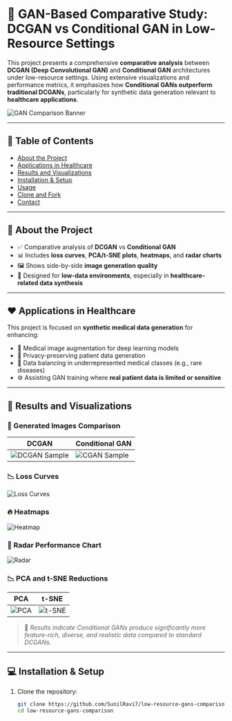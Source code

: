# 🧠 GAN-Based Comparative Study: DCGAN vs Conditional GAN in Low-Resource Settings

This project presents a comprehensive **comparative analysis** between **DCGAN (Deep Convolutional GAN)** and **Conditional GAN** architectures under low-resource settings. Using extensive visualizations and performance metrics, it emphasizes how **Conditional GANs outperform traditional DCGANs**, particularly for synthetic data generation relevant to **healthcare applications**.

![GAN Comparison Banner](https://via.placeholder.com/1000x200.png?text=DCGAN+vs+Conditional+GAN+Comparative+Study)

---

## 📌 Table of Contents

- [About the Project](#about-the-project)
- [Applications in Healthcare](#applications-in-healthcare)
- [Results and Visualizations](#results-and-visualizations)
- [Installation & Setup](#installation--setup)
- [Usage](#usage)
- [Clone and Fork](#clone-and-fork)
- [Contact](#contact)

---

## 📖 About the Project

- ✅ Comparative analysis of **DCGAN** vs **Conditional GAN**
- 📊 Includes **loss curves**, **PCA/t-SNE plots**, **heatmaps**, and **radar charts**
- 🖼️ Shows side-by-side **image generation quality**
- 🚀 Designed for **low-data environments**, especially in **healthcare-related data synthesis**

---

## ❤️ Applications in Healthcare

This project is focused on **synthetic medical data generation** for enhancing:

- 🔬 Medical image augmentation for deep learning models
- 🧬 Privacy-preserving patient data generation
- 🏥 Data balancing in underrepresented medical classes (e.g., rare diseases)
- ⚙️ Assisting GAN training where **real patient data is limited or sensitive**

---

## 🧪 Results and Visualizations

### 🎨 Generated Images Comparison
| DCGAN | Conditional GAN |
|-------|------------------|
| ![DCGAN Sample](https://via.placeholder.com/120x120.png?text=DCGAN) | ![CGAN Sample](https://via.placeholder.com/120x120.png?text=CGAN) |

### 📉 Loss Curves
![Loss Curves](https://via.placeholder.com/800x300.png?text=Loss+Curves)

### 🔥 Heatmaps
![Heatmap](https://via.placeholder.com/600x300.png?text=Feature+Heatmap)

### 🧭 Radar Performance Chart
![Radar](https://via.placeholder.com/400x400.png?text=Radar+Chart)

### 📉 PCA and t-SNE Reductions
| PCA | t-SNE |
|-----|------|
| ![PCA](https://via.placeholder.com/250x250.png?text=PCA+Plot) | ![t-SNE](https://via.placeholder.com/250x250.png?text=t-SNE+Plot) |

> 📌 *Results indicate Conditional GANs produce significantly more feature-rich, diverse, and realistic data compared to standard DCGANs.*

---

## 💻 Installation & Setup

1. Clone the repository:
   ```bash
   git clone https://github.com/SunilRavi7/low-resource-gans-comparison.git
   cd low-resource-gans-comparison
